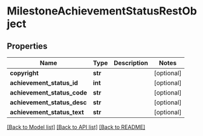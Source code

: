 # MilestoneAchievementStatusRestObject

## Properties
Name | Type | Description | Notes
------------ | ------------- | ------------- | -------------
**copyright** | **str** |  | [optional] 
**achievement_status_id** | **int** |  | [optional] 
**achievement_status_code** | **str** |  | [optional] 
**achievement_status_desc** | **str** |  | [optional] 
**achievement_status_text** | **str** |  | [optional] 

[[Back to Model list]](../README.md#documentation-for-models) [[Back to API list]](../README.md#documentation-for-api-endpoints) [[Back to README]](../README.md)

